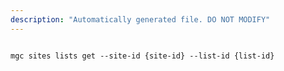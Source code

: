 ```yaml
---
description: "Automatically generated file. DO NOT MODIFY"
---
```


```cli

mgc sites lists get --site-id {site-id} --list-id {list-id}

```